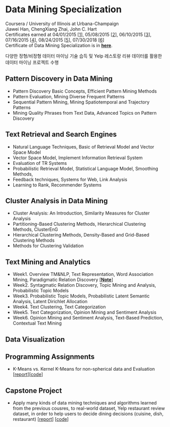 # Data Mining Specialization

Coursera / University of Illinois at Urbana-Champaign <br>
Jiawei Han, ChengXiang Zhai, John C. Hart <br>
Certificates earned at 04/01/2015 [[1](https://github.com/gritmind/review/blob/master/media/class/data-mining-specialization/certificate/Coursera%20patterndiscovery.pdf)], 05/08/2015 [[2](https://github.com/gritmind/review/blob/master/media/class/data-mining-specialization/certificate/Coursera%20textretrieval.pdf)], 06/10/2015 [[3](https://github.com/gritmind/review/blob/master/media/class/data-mining-specialization/certificate/Coursera%20clusteranalysis.pdf)], 07/16/2015 [[4](https://github.com/gritmind/review/blob/master/media/class/data-mining-specialization/certificate/Coursera%20textanalytics.pdf)], 08/24/2015 [[5](https://github.com/gritmind/review/blob/master/media/class/data-mining-specialization/certificate/Coursera%20datavisualization.pdf)], 07/30/2018 [[6](https://github.com/gritmind/review/blob/master/media/class/data-mining-specialization/certificate/data_mining_project.pdf)]
<br>
Certificate of Data Mining Specialization is in [**here**](https://github.com/gritmind/review/blob/master/media/class/data-mining-specialization/certificate/data_mining_specialization.pdf).

다양한 정형/비정형 데이터 마이닝 기술 습득 및 Yelp 레스토랑 리뷰 데이터를 활용한 데이터 마이닝 프로젝트 수행

## Pattern Discovery in Data Mining
* Pattern Discovery Basic Concepts, Efficient Pattern Mining Methods
* Pattern Evaluation, Mining Diverse Frequent Patterns
* Sequential Pattern Mining, Mining Spatiotemporal and Trajectory Patterns
* Mining Quality Phrases from Text Data, Advanced Topics on Pattern Discovery


## Text Retrieval and Search Engines
* Natural Language Techniques, Basic of Retrieval Model and Vector Space Model
* Vector Space Model, Implement Information Retrieval System
* Evaluation of TR Systems
* Probabilistic Retrieval Model, Statistical Language Model, Smoothing Methods,
* Feedback techniques, Systems for Web, Link Analysis
* Learning to Rank, Recommender Systems


## Cluster Analysis in Data Mining
* Cluster Analysis: An Introduction, Similarity Measures for Cluster Analysis
* Partitioning-Based Clustering Methods, Hierarchical Clustering Methods, ClusterEnG
* Hierarchical Clustering Methods, Density-Based and Grid-Based Clustering Methods
* Methods for Clustering Validation


## Text Mining and Analytics
* Week1. Overview TM&NLP, Text Representation, Word Association Mining, Paradigmatic Relation Discovery [[**Note**](https://1drv.ms/w/s!AllPqyV9kKUrwVNdWlV5fIogmuQp)]
* Week2. Syntagmatic Relation Discovery, Topic Mining and Analysis, Probabilistic Topic Models
* Week3. Probabilistic Topic Models, Probabilistic Latent Semantic Analysis, Latent Dirichlet Allocation
* Week4. Text Clustering, Text Categorization
* Week5. Text Categorization, Opinion Mining and Sentiment Analysis
* Week6. Opinion Mining and Sentiment Analysis, Text-Based Prediction, Contextual Text Mining

## Data Visualization


## Programming Assignments
* K-Means vs. Kernel K-Means for non-spherical data and Evaluation [[report](https://1drv.ms/w/s!AllPqyV9kKUrgW1ThnUfolJBO7c2)][[code](https://github.com/gritmind/review-media/tree/master/class/data-mining-specialization/assignments/kmeans)]


## Capstone Project
* Apply many kinds of data mining techniques and algorithms learned from the previous cousres, to real-world dataset, Yelp restaurant review dataset, in order to help users to decide dining decisions (cuisine, dish, restaurant) [[report](https://1drv.ms/w/s!AllPqyV9kKUruHb7Ri03Iw5zCucQ)] [[code](https://github.com/gritmind/data_mining_project)] 
